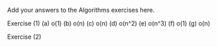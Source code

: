 Add your answers to the Algorithms exercises here.

Exercise (1)
(a) o(1)
(b) o(n)
(c) o(n)
(d) o(n^2)
(e) o(n^3)
(f) o(1)
(g) o(n)

Exercise (2)

